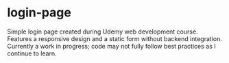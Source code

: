 # login-page
Simple login page created during Udemy web development course. Features a responsive design and a static form without backend integration. Currently a work in progress; code may not fully follow best practices as I continue to learn.
